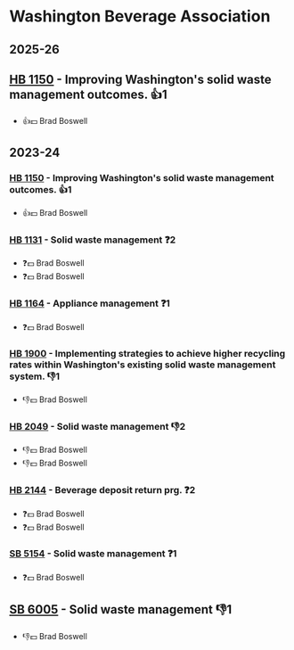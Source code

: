 # Washington Beverage Association
## 2025-26

## [HB 1150](/bill/2025-26/hb/1150/) - Improving Washington's solid waste management outcomes. 👍1  
* 👍💵 Brad Boswell

## 2023-24

### [HB 1150](/bill/2023-24/hb/1150/) - Improving Washington's solid waste management outcomes. 👍1  
* 👍💵 Brad Boswell

### [HB 1131](/bill/2023-24/hb/1131/) - Solid waste management   ❓2
* ❓💵 Brad Boswell
* ❓💵 Brad Boswell

### [HB 1164](/bill/2023-24/hb/1164/) - Appliance management   ❓1
* ❓💵 Brad Boswell

### [HB 1900](/bill/2023-24/hb/1900/) - Implementing strategies to achieve higher recycling rates within Washington's existing solid waste management system.  👎1 
* 👎💵 Brad Boswell

### [HB 2049](/bill/2023-24/hb/2049/) - Solid waste management  👎2 
* 👎💵 Brad Boswell
* 👎💵 Brad Boswell

### [HB 2144](/bill/2023-24/hb/2144/) - Beverage deposit return prg.   ❓2
* ❓💵 Brad Boswell
* ❓💵 Brad Boswell

### [SB 5154](/bill/2023-24/sb/5154/) - Solid waste management   ❓1
* ❓💵 Brad Boswell

## [SB 6005](/bill/2023-24/sb/6005/) - Solid waste management  👎1 
* 👎💵 Brad Boswell
